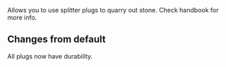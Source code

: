 Allows you to use splitter plugs to quarry out stone.
Check handbook for more info.
## Changes from default
All plugs now have durability.
